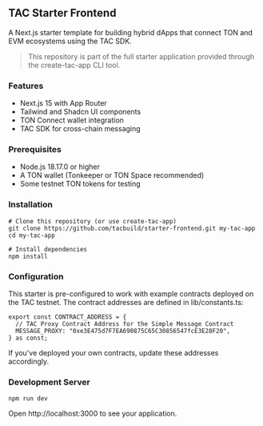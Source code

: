 ## TAC Starter Frontend

A Next.js starter template for building hybrid dApps that connect TON and EVM ecosystems using the TAC SDK.

> This repository is part of the full starter application provided through the create-tac-app CLI tool.

### Features

- Next.js 15 with App Router
- Tailwind and Shadcn UI components
- TON Connect wallet integration
- TAC SDK for cross-chain messaging

### Prerequisites

- Node.js 18.17.0 or higher
- A TON wallet (Tonkeeper or TON Space recommended)
- Some testnet TON tokens for testing

### Installation

```
# Clone this repository (or use create-tac-app)
git clone https://github.com/tacbuild/starter-frontend.git my-tac-app
cd my-tac-app

# Install dependencies
npm install
```

### Configuration

This starter is pre-configured to work with example contracts deployed on the TAC testnet. The contract addresses are defined in lib/constants.ts:

```tsx
export const CONTRACT_ADDRESS = {
  // TAC Proxy Contract Address for the Simple Message Contract
  MESSAGE_PROXY: "0xe3E475d7F7EA690875C65C30856547fcE3E28F20",
} as const;
```

If you've deployed your own contracts, update these addresses accordingly.

### Development Server

```
npm run dev
```

Open http://localhost:3000 to see your application.
